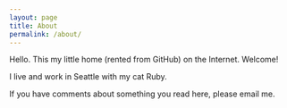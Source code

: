 ```yaml
---
layout: page
title: About
permalink: /about/
---
```


Hello. This my little home (rented from GitHub) on the Internet.  Welcome!

I live and work in Seattle with my cat Ruby.

If you have comments about something you read here, please email me.

